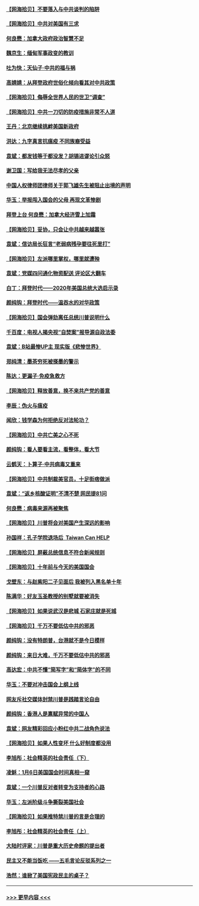 #### [【网海拾贝】不要落入与中共谈判的陷阱](../pages/nsc993/n12735229.md?t=02061501) 
#### [【网海拾贝】中共对美国有三求](../pages/nsc993/n12735197.md?t=02061501) 
#### [何良懋：加拿大政府政治智慧不足](../pages/nsc993/n12734323.md?t=02061501) 
#### [魏京生：缅甸军事政变的教训](../pages/nsc993/n12732470.md?t=02061501) 
#### [吐为快：天仙子·中共的福与祸](../pages/nsc993/n12732165.md?t=02061501) 
#### [高婧婧：从拜登政府世俗化倾向看其对中共政策](../pages/nsc993/n12730028.md?t=02061501) 
#### [【网海拾贝】侮辱全世界人民的世卫“调查”](../pages/nsc993/n12727884.md?t=02061501) 
#### [【网海拾贝】中共一刀切的防疫措施非常不人道](../pages/nsc993/n12724879.md?t=02061501) 
#### [王丹：北京继续挑衅美国新政府](../pages/nsc993/n12722456.md?t=02061501) 
#### [洪达：九字真言抗瘟疫 不同族裔受益](../pages/nsc993/n12722448.md?t=02061501) 
#### [袁斌：都发钱等于都没发？胡锡进谬论引众怒](../pages/nsc993/n12722393.md?t=02061501) 
#### [谢卫国：写给我无法尽孝的父亲](../pages/nsc993/n12720325.md?t=02061501) 
#### [中国人权律师团律师关于郭飞雄先生被阻止出境的声明](../pages/nsc993/n12720203.md?t=02061501) 
#### [华玉：举报闯入国会的父母 再现文革惨剧](../pages/nsc993/n12719070.md?t=02061501) 
#### [拜登上台 何良懋：加拿大经济雪上加霜](../pages/nsc993/n12718943.md?t=02061501) 
#### [【网海拾贝】妥协，只会让中共越来越嚣张](../pages/nsc993/n12717392.md?t=02061501) 
#### [袁斌：信访局长狂言“老弱病残孕要往死里打”](../pages/nsc993/n12717343.md?t=02061501) 
#### [【网海拾贝】左派哪里掌权，哪里就遭殃](../pages/nsc993/n12715009.md?t=02061501) 
#### [袁斌：党媒四问通化物资配送 评论区大翻车](../pages/nsc993/n12714950.md?t=02061501) 
#### [白丁：拜登时代——2020年美国总统大选启示录](../pages/nsc993/n12714920.md?t=02061501) 
#### [颜纯钩：拜登时代——温吞水的对华政策](../pages/nsc993/n12713245.md?t=02061501) 
#### [【网海拾贝】国会弹劾离任总统川普说明什么](../pages/nsc993/n12712816.md?t=02061501) 
#### [千百度：电视人揭央视“自焚案”报导源自政法委](../pages/nsc993/n12709760.md?t=02061501) 
#### [袁斌：B站最惨UP主 现实版《悲惨世界》](../pages/nsc993/n12709686.md?t=02061501) 
#### [郑纯清：墨茶穷死被搽墨的警示](../pages/nsc993/n12709262.md?t=02061501) 
#### [陈达：更漏子·免疫急救方](../pages/nsc993/n12709244.md?t=02061501) 
#### [【网海拾贝】释放善意，换不来共产党的善意](../pages/nsc993/n12708361.md?t=02061501) 
#### [李辰：伪火与瘟疫](../pages/nsc993/n12707981.md?t=02061501) 
#### [闻欣：钱学森为何拒绝反对法轮功？](../pages/nsc993/n12707407.md?t=02061501) 
#### [【网海拾贝】中共亡美之心不死](../pages/nsc993/n12707621.md?t=02061501) 
#### [颜纯钩：看人要看主流，看整体，看大节](../pages/nsc993/n12707536.md?t=02061501) 
#### [云鹤天：卜算子‧中共病毒又重来](../pages/nsc993/n12707408.md?t=02061501) 
#### [【网海拾贝】中共制裁美官员，十足街痞做派](../pages/nsc993/n12705115.md?t=02061501) 
#### [袁斌：“返乡核酸证明”不清不楚 网民提81问](../pages/nsc993/n12704982.md?t=02061501) 
#### [何良懋：病毒来源再被聚焦](../pages/nsc993/n12704944.md?t=02061501) 
#### [【网海拾贝】川普将会对美国产生深远的影响](../pages/nsc993/n12703045.md?t=02061501) 
#### [孙国祥：孔子学院退场后  Taiwan Can HELP](../pages/nsc993/n12702430.md?t=02061501) 
#### [【网海拾贝】屏蔽总统信息不符合新闻规则](../pages/nsc993/n12699998.md?t=02061501) 
#### [【网海拾贝】十年前与今天的美国国会](../pages/nsc993/n12696993.md?t=02061501) 
#### [戈壁东：与赵紫阳二子见面后 我被列入黑名单十年](../pages/nsc993/n12696215.md?t=02061501) 
#### [陈满华：好友玉圣教授的别墅就要被消失](../pages/nsc993/n12695411.md?t=02061501) 
#### [【网海拾贝】如果说武汉是悲城 石家庄就是死城](../pages/nsc993/n12694589.md?t=02061501) 
#### [【网海拾贝】千万不要低估中共的邪恶](../pages/nsc993/n12692771.md?t=02061501) 
#### [颜纯钩：没有特朗普，台港就不是今日模样](../pages/nsc993/n12692678.md?t=02061501) 
#### [颜纯钩：来日大难，千万不要低估中共的邪恶](../pages/nsc993/n12692080.md?t=02061501) 
#### [高达宏：中共不懂“简写字”和“简体字”的不同](../pages/nsc993/n12692068.md?t=02061501) 
#### [华玉：不要对冲击国会上纲上线](../pages/nsc993/n12689948.md?t=02061501) 
#### [网友斥社交媒体封禁川普是践踏言论自由](../pages/nsc993/n12687482.md?t=02061501) 
#### [颜纯钩：香港人是禀赋异常的中国人](../pages/nsc993/n12685142.md?t=02061501) 
#### [袁斌：网友精彩回应小粉红中共二战角色说法](../pages/nsc993/n12684994.md?t=02061501) 
#### [【网海拾贝】如果人性变坏 什么好制度都没用](../pages/nsc993/n12683000.md?t=02061501) 
#### [李旭彤：社会精英的社会责任（下）](../pages/nsc993/n12680604.md?t=02061501) 
#### [凌稣：1月6日美国国会时间真相一窥](../pages/nsc993/n12682780.md?t=02061501) 
#### [袁斌：一个川普反对者转变为支持者的心路](../pages/nsc993/n12682700.md?t=02061501) 
#### [华玉：左派阶级斗争撕裂美国社会](../pages/nsc993/n12681226.md?t=02061501) 
#### [【网海拾贝】如果推特禁川普的言是合理的](../pages/nsc993/n12681232.md?t=02061501) 
#### [李旭彤：社会精英的社会责任（上）](../pages/nsc993/n12680501.md?t=02061501) 
#### [大陆时评家：川普是重大历史命题的提出者](../pages/nsc993/n12679904.md?t=02061501) 
#### [民主又不能当饭吃 ——五毛言论反驳系列之一](../pages/nsc993/n12679877.md?t=02061501) 
#### [浩然：谁掀了美国宪政民主的桌子？](../pages/nsc993/n12679850.md?t=02061501) 

----
#### [ >>> 更早内容 <<< ](../indexes/nsc993-earlier.md)
